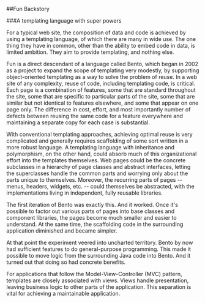 ##Fun Backstory

###A templating language with super powers

For a typical web site, the composition of data and code is achieved by using a 
templating language, of which there are many in wide use.  The one thing they have 
in common, other than the ability to embed code in data, is limited ambition.  They 
aim to provide templating, and nothing else.

Fun is a direct descendant of a language called Bento, which began in 2002 
as a project to expand the scope of templating very modestly, by supporting 
object-oriented templating as a way to solve the problem of reuse.  In a web site of 
any complexity, reuse of code, including templating code, is critical.  Each page is a 
combination of features, some that are standard throughout the site, some that are 
specific to particular parts of the site, some that are similar but not identical to 
features elsewhere, and some that appear on one page only.  The difference in cost, 
effort, and most importantly number of defects between reusing the same code for a 
feature everywhere and maintaining a separate copy for each case is substantial.   

With conventional templating approaches, achieving optimal reuse is very complicated 
and generally requires scaffolding of some sort written in a more robust language.  A 
templating language with inheritance and polymorphism, on the other hand, could absorb 
much of this organizational effort into the templates themselves.  Web pages could be
the concrete subclasses in a hierarchy of page classes and abstract interfaces, letting
the superclasses handle the common parts and worrying only about the parts unique to 
themselves.  Moreover, the recurring parts of pages -- menus, headers, widgets, etc. --
could themselves be abstracted, with the implementations living in independent, fully
reusable libraries.

The first iteration of Bento was exactly this.  And it worked.  Once it's possible to 
factor out various parts of pages into base classes and component libraries, the pages 
become much smaller and easier to understand.  At the same time, the scaffolding code 
in the surrounding application diminished and became simpler.

At that point the experiment veered into uncharted territory.  Bento by now had sufficient 
features to do general-purpose programming.  This made it possible to move logic from the 
surrounding Java code into Bento.  And it turned out that doing so had concrete benefits.

For applications that follow the Model-View-Controller (MVC) pattern, templates are closely 
associated with views.  Views handle presentation, leaving business logic
to other parts of the application.  This separation is vital for achieving a maintainable
application.  
